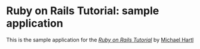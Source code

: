 # Ruby on Rails Tutorial: sample application

This is the sample application for
the [*Ruby on Rails Tutorial*](http://railstutorail.org/)
by [Michael Hartl](http://michaelhartl.com/)
